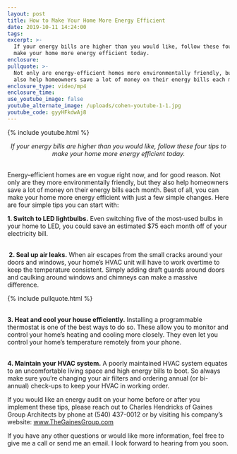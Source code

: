 ```yaml
---
layout: post
title: How to Make Your Home More Energy Efficient
date: 2019-10-11 14:24:00
tags:
excerpt: >-
  If your energy bills are higher than you would like, follow these four tips to
  make your home more energy efficient today.
enclosure:
pullquote: >-
  Not only are energy-efficient homes more environmentally friendly, but they
  also help homeowners save a lot of money on their energy bills each month.
enclosure_type: video/mp4
enclosure_time:
use_youtube_image: false
youtube_alternate_image: /uploads/cohen-youtube-1-1.jpg
youtube_code: gyyHFkdwAj8
---
```


{% include youtube.html %}

<center><em>If your energy bills are higher than you would like, follow these four tips to make your home more energy efficient today.</em></center>

<center>&nbsp;</center>

Energy-efficient homes are en vogue right now, and for good reason. Not only are they more environmentally friendly, but they also help homeowners save a lot of money on their energy bills each month. Best of all, you can make your home more energy efficient with just a few simple changes. Here are four simple tips you can start with:&nbsp;

**1\. Switch to LED lightbulbs.** Even switching five of the most-used bulbs in your home to LED, you could save an estimated $75 each month off of your electricity bill.&nbsp;

<br>**&nbsp;2. Seal up air leaks.** When air escapes from the small cracks around your doors and windows, your home’s HVAC unit will have to work overtime to keep the temperature consistent. Simply adding draft guards around doors and caulking around windows and chimneys can make a massive difference.&nbsp;

{% include pullquote.html %}

<br>**3\. Heat and cool your house efficiently.** Installing a programmable thermostat is one of the best ways to do so. These allow you to monitor and control your home’s heating and cooling more closely. They even let you control your home’s temperature remotely from your phone.&nbsp;

<br>**4\. Maintain your HVAC system.** A poorly maintained HVAC system equates to an uncomfortable living space and high energy bills to boot. So always make sure you’re changing your air filters and ordering annual (or bi-annual) check-ups to keep your HVAC in working order.

If you would like an energy audit on your home before or after you implement these tips, please reach out to Charles Hendricks of Gaines Group Architects by phone at (540) 437-0012 or by visiting his company’s website: [www.](TheGainesGroup.com)[TheGainesGroup.com](www.TheGainesGroup.com)&nbsp;

If you have any other questions or would like more information, feel free to give me a call or send me an email. I look forward to hearing from you soon.